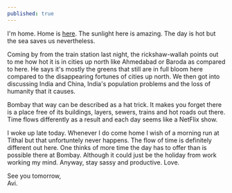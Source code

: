 ```yaml
---
published: true
---
```

I'm home. Home is [here](https://goo.gl/maps/uMBUZP5htXp "Google Maps link to Valsad"). The sunlight here is amazing. The day is hot but the sea saves us nevertheless. 

Coming by from the train station last night, the rickshaw-wallah points out to me how hot it is in cities up north like Ahmedabad or Baroda as compared to here. He says it's mostly the greens that still are in full bloom here compared to the disappearing fortunes of cities up north. We then got into discussing India and China, India's population problems and the loss of humanity that it causes.

Bombay that way can be described as a hat trick. It makes you forget there is a place free of its buildings, layers, sewers, trains and hot roads out there. Time flows differently as a result and each day seems like a NetFlix show. 

I woke up late today. Whenever I do come home I wish of a morning run at Tithal but that unfortuntely never happens. The flow of time is definitely different out here. One thinks of more time the day has to offer than is possible there at Bombay. Although it could just be the holiday from work working my mind. Anyway, stay sassy and productive. Love.

See you tomorrow,  
Avi.
